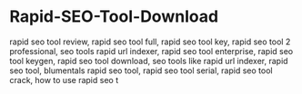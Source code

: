 # Rapid-SEO-Tool-Download
rapid seo tool review, rapid seo tool full, rapid seo tool key, rapid seo tool 2 professional, seo tools rapid url indexer, rapid seo tool enterprise, rapid seo tool keygen, rapid seo tool download, seo tools like rapid url indexer, rapid seo tool, blumentals rapid seo tool, rapid seo tool serial, rapid seo tool crack, how to use rapid seo t
